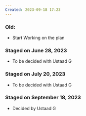 ```yaml
---
Created: 2023-09-18 17:23
---
```

### Old:
- Start Working on the plan
### Staged on June 28, 2023 
- To be decided with Ustaad G
### Staged on July 20, 2023
- To be decided with Ustaad G
### Staged on September 18, 2023
- Decided by Ustaad G
